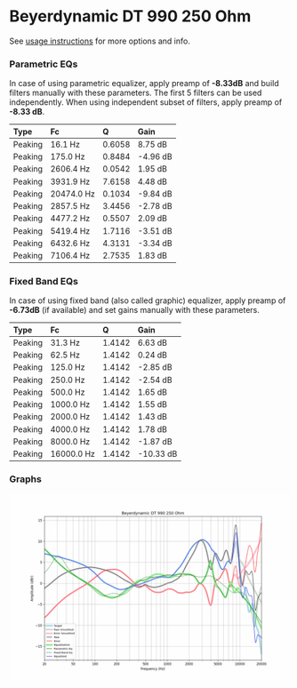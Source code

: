 # Beyerdynamic DT 990 250 Ohm
See [usage instructions](https://github.com/jaakkopasanen/AutoEq#usage) for more options and info.

### Parametric EQs
In case of using parametric equalizer, apply preamp of **-8.33dB** and build filters manually
with these parameters. The first 5 filters can be used independently.
When using independent subset of filters, apply preamp of **-8.33 dB**.

| Type    | Fc         |      Q | Gain     |
|:--------|:-----------|:-------|:---------|
| Peaking | 16.1 Hz    | 0.6058 | 8.75 dB  |
| Peaking | 175.0 Hz   | 0.8484 | -4.96 dB |
| Peaking | 2606.4 Hz  | 0.0542 | 1.95 dB  |
| Peaking | 3931.9 Hz  | 7.6158 | 4.48 dB  |
| Peaking | 20474.0 Hz | 0.1034 | -9.84 dB |
| Peaking | 2857.5 Hz  | 3.4456 | -2.78 dB |
| Peaking | 4477.2 Hz  | 0.5507 | 2.09 dB  |
| Peaking | 5419.4 Hz  | 1.7116 | -3.51 dB |
| Peaking | 6432.6 Hz  | 4.3131 | -3.34 dB |
| Peaking | 7106.4 Hz  | 2.7535 | 1.83 dB  |

### Fixed Band EQs
In case of using fixed band (also called graphic) equalizer, apply preamp of **-6.73dB**
(if available) and set gains manually with these parameters.

| Type    | Fc         |      Q | Gain      |
|:--------|:-----------|:-------|:----------|
| Peaking | 31.3 Hz    | 1.4142 | 6.63 dB   |
| Peaking | 62.5 Hz    | 1.4142 | 0.24 dB   |
| Peaking | 125.0 Hz   | 1.4142 | -2.85 dB  |
| Peaking | 250.0 Hz   | 1.4142 | -2.54 dB  |
| Peaking | 500.0 Hz   | 1.4142 | 1.65 dB   |
| Peaking | 1000.0 Hz  | 1.4142 | 1.55 dB   |
| Peaking | 2000.0 Hz  | 1.4142 | 1.43 dB   |
| Peaking | 4000.0 Hz  | 1.4142 | 1.78 dB   |
| Peaking | 8000.0 Hz  | 1.4142 | -1.87 dB  |
| Peaking | 16000.0 Hz | 1.4142 | -10.33 dB |

### Graphs
![](./Beyerdynamic%20DT%20990%20250%20Ohm.png)